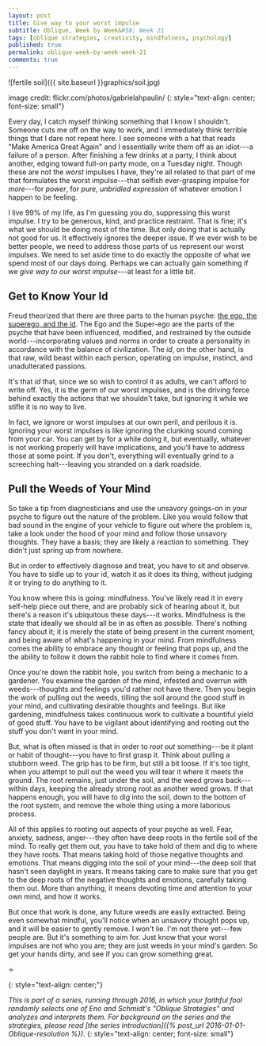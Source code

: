 ```yaml
---
layout: post
title: Give way to your worst impulse
subtitle: Oblique, Week by Week&#58; Week 21
tags: [oblique strategies, creativity, mindfulness, psychology]
published: true
permalink: oblique-week-by-week-week-21
comments: true
---
```

![fertile soil]({{ site.baseurl }}graphics/soil.jpg)

image credit: flickr.com/photos/gabrielahpaulin/
{: style="text-align: center; font-size: small"}

Every day, I catch myself thinking something that I know I shouldn't. Someone cuts me off on the way to work, and I immediately think terrible things that I dare not repeat here. I see someone with a hat that reads "Make America Great Again" and I essentially write them off as an idiot---a failure of a person. After finishing a few drinks at a party, I think about another, edging toward full-on party mode, on a Tuesday night.  Though these are not the *worst* impulses I have, they're all related to that part of me that formulates the worst impulse---that selfish ever-grasping impulse for *more*---for *power*, for *pure, unbridled expression* of whatever emotion I happen to be feeling.

I live 99% of my life, as I'm guessing you do, suppressing this worst impulse. I try to be generous, kind, and practice restraint. That is fine; it's what we should be doing most of the time. But only doing that is actually not good for us. It effectively ignores the deeper issue. If we ever wish to be better people, we need to address those parts of us represent our worst impulses. We need to set aside time to do exactly the opposite of what we spend most of our days doing. Perhaps we can actually gain something if we *give way to our worst impulse*---at least for a little bit.



## Get to Know Your Id

Freud theorized that there are three parts to the human psyche: [the ego, the superego, and the id](http://www.theguardian.com/lifeandstyle/2009/mar/07/ego-superego-id-sigmund-freud).  The Ego and the Super-ego are the parts of the psyche that have been influenced, modified, and restrained by the outside world---incorporating values and norms in order to create a personality in accordance with the balance of civilization. The *id*, on the other hand, is that raw, wild beast within each person, operating on impulse, instinct, and unadulterated passions.

It's that *id* that, since we so wish to control it as adults, we can't afford to write off. Yes, it is the germ of our worst impulses, and is the driving force behind exactly the actions that we shouldn't take, but ignoring it while we stifle it is no way to live.

In fact, we ignore or worst impulses at our own peril, and perilous it is. Ignoring your worst impulses is like ignoring the clunking sound coming from your car. You can get by for a while doing it, but eventually, whatever is not working properly will have implications, and you'll have to address those at some point. If you don't, everything will eventually grind to a screeching halt---leaving you stranded on a dark roadside.


## Pull the Weeds of Your Mind

So take a tip from diagnosticians and use the unsavory goings-on in your psyche to figure out the nature of the problem. Like you would follow that bad sound in the engine of your vehicle to figure out where the problem is, take a look under the hood of your mind and follow those unsavory thoughts. They have a basis; they are likely a reaction to something. They didn't just spring up from nowhere.

But in order to effectively diagnose and treat, you have to sit and observe. You have to sidle up to your id, watch it as it does its thing, without judging it or trying to do anything to it.

You know where this is going: mindfulness. You've likely read it in every self-help piece out there, and are probably sick of hearing about it, but there's a reason it's ubiquitous these days---it works. Mindfulness is the state that ideally we should all be in as often as possible. There's nothing fancy about it; it is merely the state of being present in the current moment, and being aware of what's happening in your mind. From mindfulness comes the ability to embrace any thought or feeling that pops up, and the the ability to follow it down the rabbit hole to find where it comes from.

Once you're down the rabbit hole, you switch from being a mechanic to a gardener. You examine the garden of the mind, infested and overrun with weeds---thoughts and feelings you'd rather not have there. Then you begin the work of pulling out the weeds, tilling the soil around the good stuff in your mind, and cultivating desirable thoughts and feelings. But like gardening, mindfulness takes continuous work to cultivate a bountiful yield of good stuff. You have to be vigilant about identifying and rooting out the stuff you don't want in your mind.

But, what is often missed is that in order to *root out* something---be it plant or habit of thought---you have to first grasp it. Think about pulling a stubborn weed. The grip has to be firm, but still a bit loose. If it's too tight, when you attempt to pull out the weed you will tear it where it meets the ground. The root remains, just under the soil, and the weed grows back---within days, keeping the already strong root as another weed grows. If that happens enough, you will have to dig into the soil, down to the bottom of the root system, and remove the whole thing using a more laborious process.

All of this applies to rooting out aspects of your psyche as well. Fear, anxiety, sadness, anger---they often have deep roots in the fertile soil of the mind. To really get them out, you have to take hold of them and dig to where they have roots. That means taking hold of those negative thoughts and emotions. That means digging into the soil of your mind---the deep soil that hasn't seen daylight in years. It means taking care to make sure that you get to the deep roots of the negative thoughts and emotions, carefully taking them out. More than anything, it means devoting time and attention to your own mind, and how it works.

But once that work is done, any future weeds are easily extracted. Being even somewhat mindful, you'll notice when an unsavory thought pops up, and it will be easier to gently remove. I won't lie. I'm not there yet---few people are. But it's something to aim for. Just know that your worst impulses are not who you are; they are just weeds in your mind's garden. So get your hands dirty, and see if you can grow something great.

<p>&homtht;</p>
{: style="text-align: center;"}

*This is part of a series, running through 2016, in which your faithful fool randomly selects one of Eno and Schmidt's "Oblique Strategies" and analyzes and interprets them. For background on the series and the strategies, please read [the series introduction]({% post_url 2016-01-01-Oblique-resolution %}).*
{: style="text-align: center; font-size: small"}
